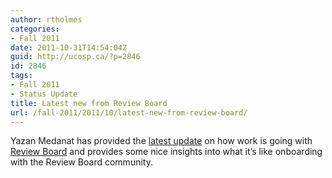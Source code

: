```yaml
---
author: rtholmes
categories:
- Fall 2011
date: 2011-10-31T14:54:04Z
guid: http://ucosp.ca/?p=2846
id: 2846
tags:
- Fall 2011
- Status Update
title: Latest new from Review Board
url: /fall-2011/2011/10/latest-new-from-review-board/
---
```


Yazan Medanat has provided the [latest update](http://reviewboardstudents.wordpress.com/2011/10/31/ucosp-blog-post-october-31st-2011/) on how work is going with [Review Board](http://www.reviewboard.org/) and provides some nice insights into what it&#8217;s like onboarding with the Review Board community.